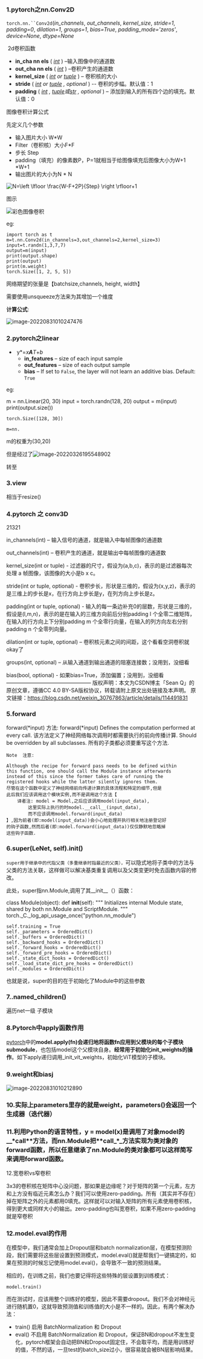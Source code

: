 ### 1.pytorch之nn.Conv2D

`torch.nn.``Conv2d`(*in_channels*, *out_channels*, *kernel_size*, *stride=1*, *padding=0*, *dilation=1*, *groups=1*, *bias=True*, *padding_mode='zeros'*, *device=None*, *dtype=None*

​	2d卷积函数

- **in_cha nn els** ( [*int*](https://docs.python.org/3/library/functions.html#int) ) –输入图像中的通道数
- **out_cha nn els** ( [*int*](https://docs.python.org/3/library/functions.html#int) ) –卷积产生的通道数
- **kernel_size** ( [*int*](https://docs.python.org/3/library/functions.html#int) *or* [*tuple*](https://docs.python.org/3/library/stdtypes.html#tuple) ) – 卷积核的大小
- **stride** ( [*int*](https://docs.python.org/3/library/functions.html#int) *or* [*tuple*](https://docs.python.org/3/library/stdtypes.html#tuple) *,* *optional* ) -- 卷积的步幅。默认值：1
- **padding** ( [*int*](https://docs.python.org/3/library/functions.html#int) *,* [*tuple*](https://docs.python.org/3/library/stdtypes.html#tuple)*或*[*str*](https://docs.python.org/3/library/stdtypes.html#str) *,* *optional* ) – 添加到输入的所有四个边的填充。默认值：0

图像卷积计算公式

先定义几个参数

- 输入图片大小 W*W
- Filter（卷积核）大小F*F
- 步长 Step
- padding（填充）的像素数P，P=1就相当于给图像填充后图像大小为W+1     *W+1
- 输出图片的大小为N * N

 

![N=\left \lfloor \frac{W-F+2P}{Step} \right \rfloor+1](pytorch理解.assets/clip_image001.gif)

图示

![彩色图像卷积](pytorch理解.assets/彩色图像卷积.gif)

eg:

```
import torch as t
m=t.nn.Conv2d(in_channels=3,out_channels=2,kernel_size=3)
input=t.randn(1,3,7,7)
output=m(input)
print(output.shape)
print(output)
print(m.weight)
torch.Size([1, 2, 5, 5])
```

网络期望的张量是【batchsize,channels, height, width】

需要使用unsqueeze方法来为其增加一个维度

**计算公式**:

![image-20220831010247476](pytorch理解.assets/image-20220831010247476.png)

### 2.pytorch之linear

* ​	y*=*x**A**T*+*b*
  - **in_features** – size of each input sample
  - **out_features** – size of each output sample
  - **bias** – If set to `False`, the layer will not learn an additive bias. Default: `True`

eg:

m = nn.Linear(20, 30)
input = torch.randn(128, 20)
output = m(input)
print(output.size())

```
torch.Size([128, 30])
```

```
m=nn.
```

m的权重为(30,20)

但是经过了![image-20220326195548902](pytorch理解.assets/image-20220326195548902.png)

转至

### 3.view

相当于resize()

### 4.pytorch 之 conv3D

21321																										

in_channels(int) – 输入信号的通道，就是输入中每帧图像的通道数

out_channels(int) – 卷积产生的通道，就是输出中每帧图像的通道数

kernel_size(int or tuple) - 过滤器的尺寸，假设为(a,b,c)，表示的是过滤器每次处理 a 帧图像，该图像的大小是b x c。

stride(int or tuple, optional) - 卷积步长，形状是三维的，假设为(x,y,z)，表示的是三维上的步长是x，在行方向上步长是y，在列方向上步长是z。

padding(int or tuple, optional) - 输入的每一条边补充0的层数，形状是三维的，假设是(l,m,n)，表示的是在输入的三维方向前后分别padding l 个全零二维矩阵，在输入的行方向上下分别padding m 个全零行向量，在输入的列方向左右分别padding n 个全零列向量。

dilation(int or tuple, optional) – 卷积核元素之间的间距，这个看看空洞卷积就okay了

groups(int, optional) – 从输入通道到输出通道的阻塞连接数；没用到，没细看

bias(bool, optional) - 如果bias=True，添加偏置；没用到，没细看
————————————————
版权声明：本文为CSDN博主「Sean Q」的原创文章，遵循CC 4.0 BY-SA版权协议，转载请附上原文出处链接及本声明。
原文链接：https://blog.csdn.net/weixin_30767863/article/details/114491831

### 5.forward

forward(*input)
方法: forward(*input)
    Defines the computation performed at every call.
    该方法定义了神经网络每次调用时都需要执行的前向传播计算.
    Should be overridden by all subclasses.
    所有的子类都必须要重写这个方法.

    Note  注意:
    
    Although the recipe for forward pass needs to be defined within 
    this function, one should call the Module instance afterwards 
    instead of this since the former takes care of running the 
    registered hooks while the latter silently ignores them.
    尽管在这个函数中定义了神经网络前向传递计算的具体流程和特定的细节,但是
    此后我们应该调用这个模块实例,而不是调用这个方法【
    	译者注: model = Model,之后应该调用model(input_data),
    		这里实际上执行的时model.__call__(input_data),
    		而不应该调用model.forward(input_data)
    】,因为前者(即:model(input_data))会小心地处理并执行相关地注册登记好
    的钩子函数,然而后者(即:model.forward(input_data))仅仅静默地忽略掉
    这些钩子函数.
### 6.super(LeNet, self).__init__()

`super用于继承中的代指父类（多重继承时指最近的父类），`可以隐式地将子类中的方法与父类的方法关联，这样做可以解决基类重复调用以及父类变更时免去函数内容的修改。

此处，super指nn.Module,调用了其__init__（）函数：	

class Module(object):
  def __init__(self):
    """
    Initializes internal Module state, shared by both nn.Module and ScriptModule.
    """
    torch._C._log_api_usage_once("python.nn_module")

    self.training = True
    self._parameters = OrderedDict()
    self._buffers = OrderedDict()
    self._backward_hooks = OrderedDict()
    self._forward_hooks = OrderedDict()
    self._forward_pre_hooks = OrderedDict()
    self._state_dict_hooks = OrderedDict()
    self._load_state_dict_pre_hooks = OrderedDict()
    self._modules = OrderedDict()
也就是说，super的目的在于初始化了Module中的这些参数



### 7..named_children()

遍历net一级 子模块

### 8.Pytorch中apply函数作用

[pytorch](https://so.csdn.net/so/search?q=pytorch&spm=1001.2101.3001.7020)中的**model.apply(fn)会递归地将函数fn应用到父模块的每个子模块submodule**，也包括model这个父模块自身。**经常用于初始化init_weights的操作**。如下apply递归调用_init_vit_weights，初始化ViT模型的子模块。

### 9.weight和biasj

![image-20220831010212890](pytorch理解.assets/image-20220831010212890.png)

### 10.实际上parameters里存的就是weight，parameters()会返回一个生成器（迭代器）

### 11.**利用Python的语言特性，y = model(x)是调用了对象model的__\*call\*__\*方法，而nn.Module把\*__\*call_\*_方法实现为类对象的forward函数，所以任意继承了nn.Module的类对象都可以这样简写来调用forward函数。**

12.宽卷积vs窄卷积

3x3的卷积核在矩阵中心没问题，那如果是边缘呢？对于矩阵的第一个元素，左方和上方没有临近元素怎么办？我们可以使用zero-padding。所有（其实并不存在）掉在矩阵之外的元素都用0填充。这样就可以对输入矩阵的所有元素使用卷积核，得到更大或同样大小的输出。zero-padding也叫宽卷积，如果不用zero-padding就是窄卷积



### 12.model.eval的作用

在模型中，我们通常会加上Dropout层和batch normalization层，在模型预测阶段，我们需要将这些层设置到预测模式，model.eval()就是帮我们一键搞定的，如果在预测的时候忘记使用model.eval()，会导致不一致的预测结果。

相应的，在训练之前，我们也要记得将这些特殊的层设置到训练模式：

```text
model.train()
```

而在测试时，应该用整个训练好的模型，因此不需要dropout。我们不会对神经元进行随机置0，这就导致预测值和训练值的大小是不一样的。因此，有两个解决办法：

- train()
  启用 BatchNormalization 和 Dropout
- eval()
  不启用 BatchNormalization 和 Dropout，保证BN和dropout不发生变化，pytorch框架会自动把BN和Dropout固定住，不会取平均，而是用训练好的值，不然的话，一旦test的batch_size过小，很容易就会被BN层影响结果。


